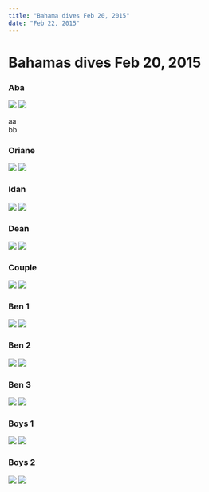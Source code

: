 ```yaml
---
title: "Bahama dives Feb 20, 2015"
date: "Feb 22, 2015"
---
```


# Bahamas dives Feb 20, 2015

### Aba
![](img/dives/aba1-0.png)
![](img/dives/aba1-1.png)

<div>aa</div>
<div class="hideme">bb</div>

### Oriane
![](img/dives/oriane1-0.png)
![](img/dives/oriane1-3.png)      

### Idan
![](img/dives/idan1-0.png)
![](img/dives/idan1-1.png)   

### Dean
![](img/dives/dean1-0.png)
![](img/dives/dean1-2.png)

### Couple
![](img/dives/couple1-0.png)
![](img/dives/couple1-1.png)      

### Ben 1
![](img/dives/benshark1-0.png)
![](img/dives/benshark1-1.png)  

### Ben 2
![](img/dives/benshark2-0.png)
![](img/dives/benshark2-9.png)

### Ben 3
![](img/dives/benshark3-0.png)
![](img/dives/benshark3-1.png)      

### Boys 1
![](img/dives/allshark1-0.png)
![](img/dives/allshark1-3.png)   

### Boys 2
![](img/dives/allshark2-0.png)
![](img/dives/allshark2-1.png)   
